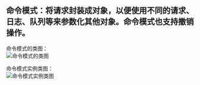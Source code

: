 ## 命令模式：将请求封装成对象，以便使用不同的请求、日志、队列等来参数化其他对象。命令模式也支持撤销操作。

命令模式的类图：  
![命令模式的类图](http://ww1.sinaimg.cn/large/005ReCYTly1g1yjp3v2bkj30o20oj75q.jpg)

命令模式实例类图：  
![命令模式实例类图](http://ww1.sinaimg.cn/large/005ReCYTly1g1yr13jsmgj30lq0jogrm.jpg)